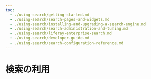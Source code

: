 ```yaml
---
toc:
  - ./using-search/getting-started.md
  - ./using-search/search-pages-and-widgets.md
  - ./using-search/installing-and-upgrading-a-search-engine.md
  - ./using-search/search-administration-and-tuning.md
  - ./using-search/liferay-enterprise-search.md
  - ./using-search/developer-guide.md
  - ./using-search/search-configuration-reference.md
---
```

# 検索の利用
